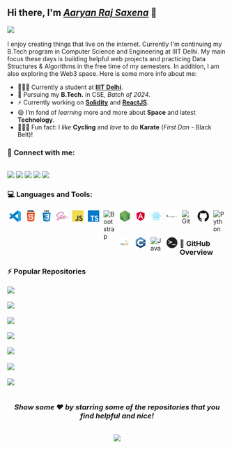 ## Hi there, I'm [*Aaryan Raj Saxena*](https://aaryan-r-s.github.io/Portfolio) 👋

![](https://komarev.com/ghpvc/?username=Aaryan-R-S&color=10ba00)

I enjoy creating things that live on the internet. Currently I'm continuing my B.Tech program in Computer Science and Engineering at IIIT Delhi. My main focus these days is building helpful web projects and practicing Data Structures & Algorithms in the free time of my semesters. In addition, I am also exploring the Web3 space. Here is some more info about me:
- 👨🏼‍🎓 Currently a student at [**IIIT Delhi**](https://www.iiitd.ac.in/).
- 🔭 Pursuing my **B.Tech.** in CSE, *Batch of 2024*.
- ⚡ Currently working on [**Solidity**](https://docs.soliditylang.org/en/v0.8.15/) and [**ReactJS**](https://reactjs.org/).
- 😄 I’m fond of *learning* more and more about **Space** and latest **Technology**.
- 🚴🏻‍♀️ Fun fact: I *like* **Cycling** and *love* to do **Karate** (*First Dan* - Black Belt)!


### 💬 **Connect with me**: 
<br>
<a target="_blank" href="https://aaryan-r-s.github.io/Portfolio"><img src="https://img.shields.io/badge/-Portfolio-9999999?style=for-the-badge&logo=firefox&logoColor=white"></img></a>	
<a target="_blank" href="https://www.linkedin.com/in/aaryan-raj-saxena-7016a1212"><img src="https://img.shields.io/badge/-LinkedIn-0077B5?style=for-the-badge&logo=Linkedin&logoColor=white"></img></a>
<a target="_blank" href="mailto:aaryan20004@iiitd.ac.in"><img src="https://img.shields.io/badge/-Gmail-D14836?style=for-the-badge&logo=Gmail&logoColor=white"></img></a>
<a target="_blank" href="https://twitter.com/AaryanRS1"><img src="https://img.shields.io/badge/-Twitter-1DA1F2?style=for-the-badge&logo=Twitter&logoColor=white"></img></a>
<a target="_blank" href="https://github.com/Aaryan-R-S"><img src="https://img.shields.io/badge/-GitHub-303030?style=for-the-badge&logo=github&logoColor=white"></img></a>


<br>

### 💻 **Languages and Tools:**  

[<img align="left" style="margin:5px" alt="Visual Studio Code" width="26px" src="https://raw.githubusercontent.com/github/explore/80688e429a7d4ef2fca1e82350fe8e3517d3494d/topics/visual-studio-code/visual-studio-code.png" />](a "VS Code")
[<img align="left" style="margin:5px" alt="HTML5" width="26px" src="https://raw.githubusercontent.com/github/explore/80688e429a7d4ef2fca1e82350fe8e3517d3494d/topics/html/html.png" />](a "HTML 5")
[<img align="left" style="margin:5px" alt="CSS3" width="26px" src="https://raw.githubusercontent.com/github/explore/80688e429a7d4ef2fca1e82350fe8e3517d3494d/topics/css/css.png" />](a "CSS 3")
[<img align="left" style="margin:5px" alt="Sass" width="26px" src="https://raw.githubusercontent.com/github/explore/80688e429a7d4ef2fca1e82350fe8e3517d3494d/topics/sass/sass.png" />](a "Sass")
[<img align="left" style="margin:5px" alt="JavaScript" width="26px" src="https://raw.githubusercontent.com/github/explore/80688e429a7d4ef2fca1e82350fe8e3517d3494d/topics/javascript/javascript.png" />](a "JavaScript")
[<img align="left" style="margin:5px" alt="JavaScript" width="26px" src="https://raw.githubusercontent.com/github/explore/80688e429a7d4ef2fca1e82350fe8e3517d3494d/topics/typescript/typescript.png" />](a "JavaScript")
[<img align="left" style="margin:5px;" alt="Bootstrap" width="26px"  src="https://raw.githubusercontent.com/jmnote/z-icons/master/svg/bootstrap.svg">](a "Bootstrap")
[<img align="left" style="margin:5px" alt="Node.js" width="26px" src="https://raw.githubusercontent.com/github/explore/e94815998e4e0713912fed477a1f346ec04c3da2/topics/nodejs/nodejs.png" />](a "Node.js")
[<img align="left" style="margin:5px" alt="AngularJS" width="26px" src="https://raw.githubusercontent.com/github/explore/80688e429a7d4ef2fca1e82350fe8e3517d3494d/topics/angular/angular.png" />](a "Angular JS")
[<img align="left" style="margin:5px" alt="ReactJS" width="26px" src="https://raw.githubusercontent.com/github/explore/80688e429a7d4ef2fca1e82350fe8e3517d3494d/topics/react/react.png" />](a "React JS")
[<img align="left" style="margin:5px" alt="MongoDB" width="26px" src="https://raw.githubusercontent.com/github/explore/80688e429a7d4ef2fca1e82350fe8e3517d3494d/topics/mongodb/mongodb.png" />](a "MongoDB")
[<img align="left" style="margin:5px;" alt="Git" width="26px"  src="https://raw.githubusercontent.com/jmnote/z-icons/master/svg/git.svg">](a "Git")
[<img align="left" style="margin:5px" alt="GitHub" width="26px" src="https://raw.githubusercontent.com/github/explore/78df643247d429f6cc873026c0622819ad797942/topics/github/github.png" />](a "GitHub")
[<img align="left" style="margin:5px;" alt="Python" width="26px"  src="https://raw.githubusercontent.com/jmnote/z-icons/master/svg/python.svg">](a "Python")
[<img align="left" style="margin:5px" alt="MySQL" width="26px" src="https://raw.githubusercontent.com/github/explore/80688e429a7d4ef2fca1e82350fe8e3517d3494d/topics/mysql/mysql.png" />](a "MySQL")
[<img align="left" style="margin:5px;" alt="C++" width="26px"  src="https://raw.githubusercontent.com/github/explore/80688e429a7d4ef2fca1e82350fe8e3517d3494d/topics/cpp/cpp.png">](a "C++")
[<img align="left" style="margin:5px;" alt="Java" width="26px"  src="https://raw.githubusercontent.com/jmnote/z-icons/master/svg/java.svg">](a "Java")
[<img align="left" style="margin:5px" alt="Terminal" width="26px" src="https://raw.githubusercontent.com/github/explore/80688e429a7d4ef2fca1e82350fe8e3517d3494d/topics/terminal/terminal.png" />](a "Terminal")
<br>

<br>

###  🚀 **GitHub Overview**
<!-- <div>
  <a href="https://github.com/Aaryan-R-S">
   <img align="center" src="https://github-readme-stats.vercel.app/api?username=Aaryan-R-S&show_icons=true&theme=synthwave&line_height=27&icon_color=b8aec8&custom_title=Aaryan's GitHub Stats" alt="Aaryan's github stats"/>
  </a>
</div>

<br> -->

<!-- <div>
  <a href="https://github.com/Aaryan-R-S">
    <img align="center" src="https://github-readme-stats.vercel.app/api/top-langs/?username=Aaryan-R-S&theme=synthwave&langs_count=10&icon_color=b8aec8&text_color=ffffff&custom_title=Top Languages&layout=compact" />
  </a>
</div>

<br> -->

###  ⚡ **Popular Repositories**

<a href="https://github.com/Aaryan-R-S/Portfolio">
  <img align="center" src="https://github-readme-stats.vercel.app/api/pin/?username=Aaryan-R-S&repo=Portfolio&theme=synthwave&icon_color=d30cb8&text_color=b8aec8" />
</a>

<br>
<br>

<a href="https://github.com/Aaryan-R-S/FCS-Project-2022">
  <img align="center" src="https://github-readme-stats.vercel.app/api/pin/?username=Aaryan-R-S&repo=FCS-Project-2022&theme=synthwave&icon_color=d30cb8&text_color=b8aec8" />
</a>

<br>
<br>

<a href="https://github.com/Aaryan-R-S/Sem5-AC-Blind-Signatures">
  <img align="center" src="https://github-readme-stats.vercel.app/api/pin/?username=Aaryan-R-S&repo=Sem5-AC-Blind-Signatures&theme=synthwave&icon_color=d30cb8&text_color=b8aec8" />
</a>

<br>
<br>

<a href="https://github.com/Aaryan-R-S/Canvas-Projects-Ping-Pong">
  <img align="center" src="https://github-readme-stats.vercel.app/api/pin/?username=Aaryan-R-S&repo=Canvas-Projects-Ping-Pong&theme=synthwave&icon_color=d30cb8&text_color=b8aec8" />
</a>

<br>
<br>

<a href="https://github.com/Aaryan-R-S/Web-Projects-Hows-That">
  <img align="center" src="https://github-readme-stats.vercel.app/api/pin/?username=Aaryan-R-S&repo=Web-Projects-Hows-That&theme=synthwave&icon_color=d30cb8&text_color=b8aec8" />
</a>

<br>
<br>


<a href="https://github.com/Aaryan-R-S/Sem3-AP-Project">
  <img align="center" src="https://github-readme-stats.vercel.app/api/pin/?username=Aaryan-R-S&repo=Sem3-AP-Project&theme=synthwave&icon_color=d30cb8&text_color=b8aec8" />
</a>

<br>
<br>

<a href="https://github.com/Aaryan-R-S/Lightning-BFS">
  <img align="center" src="https://github-readme-stats.vercel.app/api/pin/?username=Aaryan-R-S&repo=Lightning-BFS&theme=synthwave&icon_color=d30cb8&text_color=b8aec8" />
</a>

<br>
<br>

<!-- [![Aaryan's Github Activity Graph](https://activity-graph.herokuapp.com/graph?username=Aaryan-R-S&theme=react-dark)](https://github.com/Aaryan-R-S)
<br>
<br> -->

<div align="center">

### *Show some ❤️ by starring some of the repositories that you find helpful and nice!*
</div>

<br>

<div align="center">
  <a target="_blank" href="https://aaryan-r-s.github.io/Portfolio"><img src="https://img.shields.io/badge/-Portfolio-9999999?style=for-the-badge&logo=firefox&logoColor=white"></img></a>	
</div>

